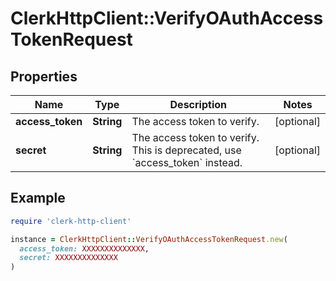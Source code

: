 # ClerkHttpClient::VerifyOAuthAccessTokenRequest

## Properties

| Name | Type | Description | Notes |
| ---- | ---- | ----------- | ----- |
| **access_token** | **String** | The access token to verify. | [optional] |
| **secret** | **String** | The access token to verify. This is deprecated, use &#x60;access_token&#x60; instead. | [optional] |

## Example

```ruby
require 'clerk-http-client'

instance = ClerkHttpClient::VerifyOAuthAccessTokenRequest.new(
  access_token: XXXXXXXXXXXXXX,
  secret: XXXXXXXXXXXXXX
)
```

